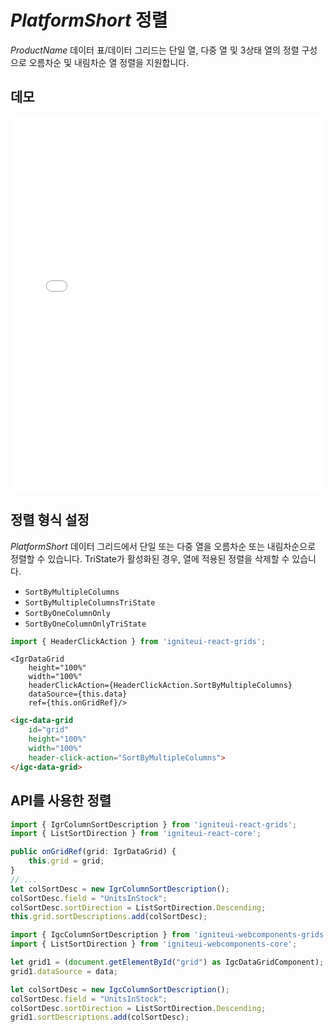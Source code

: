 ﻿---
제목: 반응형 데이터 그리드 | 테이블 제어 | $ProductName$ | 정렬 | Infragistics
_description: $ProductName$ Table / Grid 구성 요소는 그리드 도메인의 복잡성을 관리 가능한 API로 단순화하여 사용자가 데이터 컬렉션을 바인딩 할 수 있도록합니다.
_keywords: grid, table, $ProductName$, Infragistics
_language: kr
---

# $PlatformShort$ 정렬
$ProductName$ 데이터 표/데이터 그리드는 단일 열, 다중 열 및 3상태 열의 정렬 구성으로 오름차순 및 내림차순 열 정렬을 지원합니다.

## 데모

<div class="sample-container loading" style="height: 600px">
    <iframe id="data-grid-column-sorting-iframe" src='{environment:demosBaseUrl}/grids/data-grid-column-sorting' width="100%" height="100%" seamless frameBorder="0" onload="onXPlatSampleIframeContentLoaded(this);"></iframe>
</div>
<sample-button src="grids/data-grid/column-sorting"></sample-button>

<div class="divider--half"></div>

## 정렬 형식 설정
$PlatformShort$ 데이터 그리드에서 단일 또는 다중 열을 오름차순 또는 내림차순으로 정렬할 수 있습니다. TriState가 활성화된 경우, 열에 적용된 정렬을 삭제할 수 있습니다.

- `SortByMultipleColumns`
- `SortByMultipleColumnsTriState`
- `SortByOneColumnOnly`
- `SortByOneColumnOnlyTriState`

```ts
import { HeaderClickAction } from 'igniteui-react-grids';
```
```tsx
<IgrDataGrid
    height="100%"
    width="100%"
    headerClickAction={HeaderClickAction.SortByMultipleColumns}
    dataSource={this.data}
    ref={this.onGridRef}/>
```
```html
<igc-data-grid
    id="grid"
    height="100%"
    width="100%"
    header-click-action="SortByMultipleColumns">
</igc-data-grid>
```

## API를 사용한 정렬
```ts
import { IgrColumnSortDescription } from 'igniteui-react-grids';
import { ListSortDirection } from 'igniteui-react-core';
```

```ts
public onGridRef(grid: IgrDataGrid) {
    this.grid = grid;
}
// ...
let colSortDesc = new IgrColumnSortDescription();
colSortDesc.field = "UnitsInStock";
colSortDesc.sortDirection = ListSortDirection.Descending;
this.grid.sortDescriptions.add(colSortDesc);
```
```ts
import { IgcColumnSortDescription } from 'igniteui-webcomponents-grids';
import { ListSortDirection } from 'igniteui-webcomponents-core';

let grid1 = (document.getElementById("grid") as IgcDataGridComponent);
grid1.dataSource = data;

let colSortDesc = new IgcColumnSortDescription();
colSortDesc.field = "UnitsInStock";
colSortDesc.sortDirection = ListSortDirection.Descending;
grid1.sortDescriptions.add(colSortDesc);
```